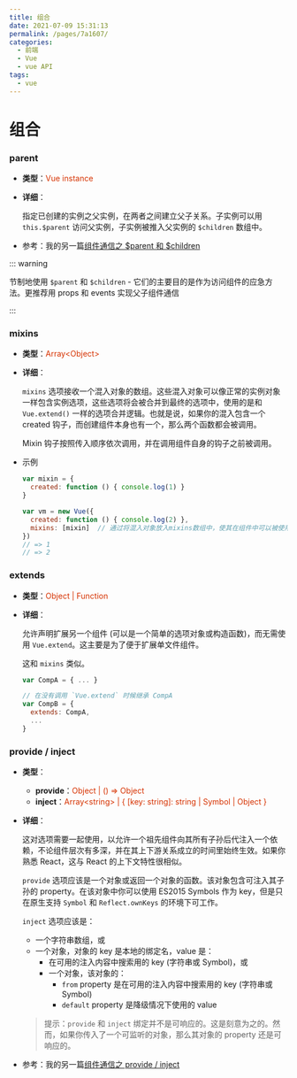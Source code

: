 ```yaml
---
title: 组合
date: 2021-07-09 15:31:13
permalink: /pages/7a1607/
categories:
  - 前端
  - Vue
  - vue API
tags:
  - vue
---
```


# 组合

### parent

- **类型**：<span style="color:#d63200">Vue instance</span>

- **详细**：

  指定已创建的实例之父实例，在两者之间建立父子关系。子实例可以用 `this.$parent` 访问父实例，子实例被推入父实例的 `$children` 数组中。

- 参考：我的另一篇[组件通信之 $parent 和 $children](https://ctrlwin.github.io/blog/pages/24ce64/)

::: warning

节制地使用 `$parent` 和 `$children` - 它们的主要目的是作为访问组件的应急方法。更推荐用 props 和 events 实现父子组件通信

:::

<!-- more -->

### mixins

- **类型**：<span style="color:#d63200">Array\<Object\></span>

- **详细**：

  `mixins` 选项接收一个混入对象的数组。这些混入对象可以像正常的实例对象一样包含实例选项，这些选项将会被合并到最终的选项中，使用的是和 `Vue.extend()` 一样的选项合并逻辑。也就是说，如果你的混入包含一个 created 钩子，而创建组件本身也有一个，那么两个函数都会被调用。

  Mixin 钩子按照传入顺序依次调用，并在调用组件自身的钩子之前被调用。

* 示例

  ```js
  var mixin = {
    created: function () { console.log(1) }
  }
  
  var vm = new Vue({
    created: function () { console.log(2) },
    mixins: [mixin]  // 通过将混入对象放入mixins数组中，使其在组件中可以被使用
  })
  // => 1
  // => 2
  ```

### extends

- **类型**：<span style="color:#d63200">Object | Function</span>

- **详细**：

  允许声明扩展另一个组件 (可以是一个简单的选项对象或构造函数)，而无需使用 `Vue.extend`。这主要是为了便于扩展单文件组件。

  这和 `mixins` 类似。

  ```js
  var CompA = { ... }
  
  // 在没有调用 `Vue.extend` 时候继承 CompA
  var CompB = {
    extends: CompA,
    ...
  }
  ```

### provide / inject

- **类型**：

  - **provide**：<span style="color:#d63200">Object | () => Object</span>
  - **inject**：<span style="color:#d63200">Array\<string\> | { [key: string]: string | Symbol | Object }</span>

- **详细**：

  这对选项需要一起使用，以允许一个祖先组件向其所有子孙后代注入一个依赖，不论组件层次有多深，并在其上下游关系成立的时间里始终生效。如果你熟悉 React，这与 React 的上下文特性很相似。

  `provide` 选项应该是一个对象或返回一个对象的函数。该对象包含可注入其子孙的 property。在该对象中你可以使用 ES2015 Symbols 作为 key，但是只在原生支持 `Symbol` 和 `Reflect.ownKeys` 的环境下可工作。

  `inject` 选项应该是：

  - 一个字符串数组，或
  - 一个对象，对象的 key 是本地的绑定名，value 是：
    - 在可用的注入内容中搜索用的 key (字符串或 Symbol)，或
    - 一个对象，该对象的：
      - `from` property 是在可用的注入内容中搜索用的 key (字符串或 Symbol)
      - `default` property 是降级情况下使用的 value

  > 提示：`provide` 和 `inject` 绑定并不是可响应的。这是刻意为之的。然而，如果你传入了一个可监听的对象，那么其对象的 property 还是可响应的。

* 参考：我的另一篇[组件通信之 provide / inject](https://ctrlwin.github.io/blog/pages/0a5b2b/)